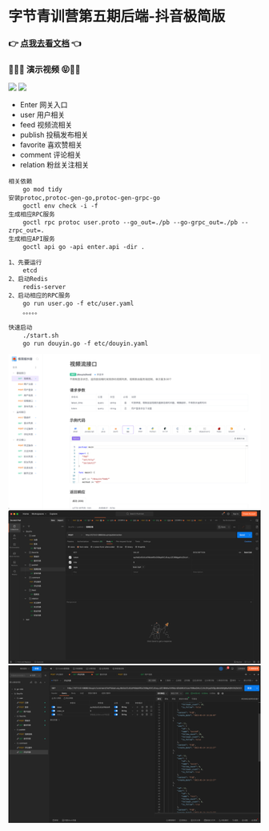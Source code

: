 # 字节青训营第五期后端-抖音极简版

### 👉 [点我去看文档](https://gxlsv6zp0c.feishu.cn/docx/UvErd0aYno8w05xYyVec0xOvnnc) 👈
### 🧚‍♂️😝 演示视频 😝🧚‍♂️
[![](https://res.cloudinary.com/marcomontalbano/image/upload/v1677178495/video_to_markdown/images/youtube--QLQZ2CKY8mg-c05b58ac6eb4c4700831b2b3070cd403.jpg)](https://youtu.be/QLQZ2CKY8mg "")
[![](https://res.cloudinary.com/marcomontalbano/image/upload/v1677178546/video_to_markdown/images/youtube--ZGGPKTFbPxo-c05b58ac6eb4c4700831b2b3070cd403.jpg)](https://youtu.be/ZGGPKTFbPxo "")


- Enter 网关入口
- user 用户相关
- feed 视频流相关
- publish 投稿发布相关
- favorite 喜欢赞相关
- comment 评论相关
- relation 粉丝关注相关

~~~text
相关依赖
    go mod tidy
安装protoc,protoc-gen-go,protoc-gen-grpc-go
    goctl env check -i -f
生成相应RPC服务
    goctl rpc protoc user.proto --go_out=./pb --go-grpc_out=./pb --zrpc_out=.
生成相应API服务
    goctl api go -api enter.api -dir .
~~~

~~~text
1、先要运行 
    etcd
2、启动Redis
    redis-server
2、启动相应的RPC服务
    go run user.go -f etc/user.yaml
    。。。。。
~~~

~~~text
快速启动
    ./start.sh
    go run douyin.go -f etc/douyin.yaml
~~~

![image](img/img.png)
![image](img/img_1.png)
![image](img/img_6.png)
